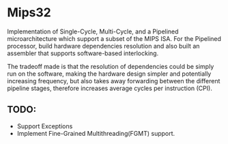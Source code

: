 # Mips32
Implementation of Single-Cycle, Multi-Cycle, and a Pipelined microarchitecture which support a subset of the MIPS ISA.
For the Pipelined processor, build hardware dependencies resolution and also built an assembler that supports software-based interlocking.

The tradeoff made is that the resolution of dependencies could be simply run on the software, making the hardware design simpler and potentially increasing frequency, but also takes away forwarding between the different pipeline stages, therefore increases average cycles per instruction (CPI).

## TODO: 
- Support Exceptions
- Implement Fine-Grained Multithreading(FGMT) support.
